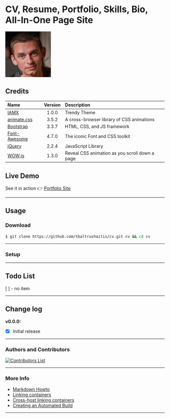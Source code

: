 # CV, Resume, Portfolio, Skills, Bio, All-In-One Page Site

![CV Logo](src/assets/img/ico/apple-touch-icon-144-precomposed.png)

## Credits ##

 Name | Version | Description
:-----|:-------:|:------------
[IAMX](https://trendytheme.net/items/i-am-x-html-resume-template/) | 1.0.0 | Trendy Theme
[animate.css](http://daneden.github.io/animate.css/) | 3.5.2 | A cross-browser library of CSS animations
[Bootstrap](http://getbootstrap.com) | 3.3.7 | HTML, CSS, and JS framework
[Font-Awesome](http://fontawesome.io/) | 4.7.0 | The iconic Font and CSS toolkit
[jQuery](http://jquery.com/) | 2.2.4 | JavaScript Library
[WOW.js](https://wowjs.uk/) | 1.3.0 | Reveal CSS animation as you scroll down a page

## Live Demo ##
See it in action :point_right: [Portfolio Site](http://bit.ly/tomascv)

-----
## Usage ##

### Download ###
```bash
$ git clone https://github.com/tbaltrushaitis/cv.git cv && cd cv
```

--------

### Setup ###

--------

## Todo List ##

 [ ] - no item

--------

## Change log ##

**v0.0.0:**
- [x] Initial release

--------

### Authors and Contributors ###

[![Contributors List](https://img.shields.io/github/contributors/tbaltrushaitis/cv.svg)](https://github.com/tbaltrushaitis/cv/graphs/contributors)

--------

### More Info ###

 - [Markdown Howto](https://bitbucket.org/tutorials/markdowndemo)
 - [Linking containers](https://docs.docker.com/engine/userguide/networking/default_network/dockerlinks.md)
 - [Cross-host linking containers](https://docs.docker.com/engine/admin/ambassador_pattern_linking.md)
 - [Creating an Automated Build](https://docs.docker.com/docker-hub/builds/)

--------
